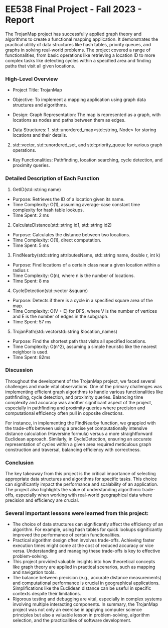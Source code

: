 # EE538 Final Project - Fall 2023 - Report

The TrojanMap project has successfully applied graph theory and algorithms to create a functional mapping application. It demonstrates the practical utility of data structures like hash tables, priority queues, and graphs in solving real-world problems. The project covered a range of functionalities, from basic operations like retrieving a location ID to more complex tasks like detecting cycles within a specified area and finding paths that visit all given locations.

### High-Level Overview
 - Project Title: TrojanMap

 - Objective: To implement a mapping application using graph data structures and algorithms.

 - Design: Graph Representation: The map is represented as a graph, with locations as nodes and paths between them as edges.
 - Data Structures: 1. std::unordered_map<std::string, Node> for storing locations and their details. 
 2. std::vector, std::unordered_set, and std::priority_queue for various graph operations.
 - Key Functionalities: Pathfinding, location searching, cycle detection, and proximity queries.
### Detailed Description of Each Function
1. GetID(std::string name)
 - Purpose: Retrieves the ID of a location given its name.
 - Time Complexity: O(1), assuming average-case constant time complexity for hash table lookups.
 - Time Spent: 2 ms
2. CalculateDistance(std::string id1, std::string id2)
 - Purpose: Calculates the distance between two locations.
 - Time Complexity: O(1), direct computation.
 - Time Spent: 5 ms
3. FindNearby(std::string attributesName, std::string name, double r, int k)
 - Purpose: Find locations of a certain class near a given location within a radius r.
 - Time Complexity: O(n), where n is the number of locations.
 - Time Spent: 8 ms
4. CycleDetection(std::vector<double> &square)
 - Purpose: Detects if there is a cycle in a specified square area of the map.
 - Time Complexity: O(V + E) for DFS, where V is the number of vertices and E is the number of edges in the subgraph.
 - Time Spent: 57 ms
5. TrojanPath(std::vectorstd::string &location_names)
 - Purpose: Find the shortest path that visits all specified locations.
 - Time Complexity: O(n^2), assuming a simple heuristic like the nearest neighbor is used.
 - Time Spent: 82ms

### Discussion
Throughout the development of the TrojanMap project, we faced several challenges and made vital observations. One of the primary challenges was implementing efficient graph algorithms to handle various functionalities like pathfinding, cycle detection, and proximity queries. Balancing time complexity and accuracy was another significant aspect of the project, especially in pathfinding and proximity queries where precision and computational efficiency often pull in opposite directions.

For instance, in implementing the FindNearby function, we grappled with the trade-offs between using a precise yet computationally intensive distance calculation (Haversine formula) versus a more straightforward Euclidean approach. Similarly, in CycleDetection, ensuring an accurate representation of cycles within a given area required meticulous graph construction and traversal, balancing efficiency with correctness.

### Conclusion
The key takeaway from this project is the critical importance of selecting appropriate data structures and algorithms for specific tasks. This choice can significantly impact the performance and scalability of an application. The project also highlights the value of understanding algorithmic trade-offs, especially when working with real-world geographical data where precision and efficiency are crucial.

### Several important lessons were learned from this project:
 - The choice of data structures can significantly affect the efficiency of an algorithm. For example, using hash tables for quick lookups significantly improved the performance of certain functionalities.
 - Practical algorithm design often involves trade-offs. Achieving faster execution times might come at the cost of reduced accuracy or vice versa. Understanding and managing these trade-offs is key to effective problem-solving.
 - This project provided valuable insights into how theoretical concepts like graph theory are applied in practical scenarios, such as mapping and navigation tools.
 - The balance between precision (e.g., accurate distance measurements) and computational performance is crucial in geographical applications. Simplifications like the Euclidean distance can be useful in specific contexts despite their limitations.
 - Rigorous testing and debugging are vital, especially in complex systems involving multiple interacting components.
In summary, the TrojanMap project was not only an exercise in applying computer science principles but also a valuable lesson in problem-solving, algorithm selection, and the practicalities of software development.
